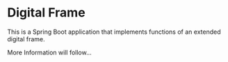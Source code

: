 Digital Frame
=============

This is a Spring Boot application that implements functions of an extended digital frame.

More Information will follow...